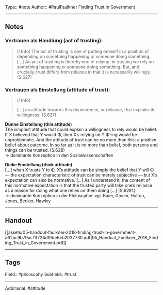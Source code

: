 Type:: #note
Author:: #PaulFaulkner Finding Trust in Government

___
## Notes

### Vertrauen als Handlung (act of trusting):

>[! Info]
>The act of trusting is one of putting oneself in a position of depending on something happening or someone doing something. [...] An act of trusting is thereby one of relying: in trusting we rely on something happening or someone doing something. But, and crucially, trust differs from reliance in that it is necessarily willingly. (S.627)

### Vertrauen als Einstellung (attitude of trust):


>[! Info]
>
>[...] an attitude towards this dependence, or reliance, that explains its willingness. (S.627)
>
**Dünne Einstellung (thin attitude)**  
The simplest attitude that could explain a willingness to rely would be belief. If X believed that Y would Φ, then X’s relying on Y Φ-ing would be unproblematic. And the attitude of trust can be no more than this: a positive belief about outcome. In so far as it is no more than belief, both persons and things can be trusted. (S.628)  
→ dominante Konzeption in den Sozialwissenschaften
>
**Dicke Einstellung (thick attitude)**  
[...] when X trusts Y to Φ, X’s attitude can be simply the belief that Y will Φ — the expectation characteristic of trust can be merely subjective — but X’s expectation can also be normative. [...] As I understand it, the content of this normative expectation is that the trusted party will take one’s reliance as a reason for doing what one relies on them doing [...] (S.629f.)  
→ dominante Konzeption in der Philosophie: vgl. Baier, Govier, Holton, Jones, Becker, Hawley

___
## Handout

[[assets/05-handout-faulkner-2018-finding-trust-in-government-a62ac9b79acf1f724df9be6cb2037730.pdf|05_Handout_Faulkner_2018_Finding_Trust_in_Government.pdf]]

___
## Tags

Field:: #philosophy
Subfield:: #trust 
___
Additional: #attitude